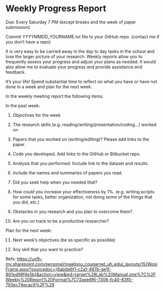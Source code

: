 # Weekly Progress Report 

Due:  Every Saturday 7 PM (except breaks and the week of paper submission) 

Commit YYYYMMDD_YOURNAME.txt file to your GitHub repo.  (contact me if you don’t have a repo) 

It is very easy to be carried away in the day to day tasks in the school and lose the larger picture of your research. Weekly reports allow you to frequently assess your progress and adjust your plans as needed. It would also allow me to evaluate your progress and provide assistance and feedback.  

It’s your life! Spend substantial time to reflect on what you have or have not done in a week and plan for the next week.  

In the weekly meeting report the following items.  

In the past week: 

01. Objectives for the week 

02. The research skills (e.g. reading/writing/presentation/coding...) worked on 

03. Papers that you worked on (writing/editing)?  Please add links to the paper 

04. Code you developed. Add links to the GitHub or Bitbucket repo. 

05. Analysis that you performed. Include link to the dataset and results.  

06. Include the names and summaries of papers you read.  

07. Did you seek help when you needed that? 

08. How could you increase your effectiveness by 1%. (e.g. writing scripts for some tasks, better organization, not doing some of the things that you did, etc.) 

09. Obstacles in you research and you plan to overcome them? 

10. Are you on track to be a productive researcher? 

Plan for the next week: 

11. Next week’s objectives (be as specific as possible) 

12. Any skill that you want to practice?

Refs: https://uofh-my.sharepoint.com/personal/maalipou_cougarnet_uh_edu/_layouts/15/WopiFrame.aspx?sourcedoc={6abde6f1-c2a1-497b-ae1f-861ed98f4e5b}&action=view&wd=target%28Lab%20Manual.one%7C%2FWeekly%20Report%20Format%7C72aee8f6-7308-fc40-83f0-793ec74ecac9%2F%29
